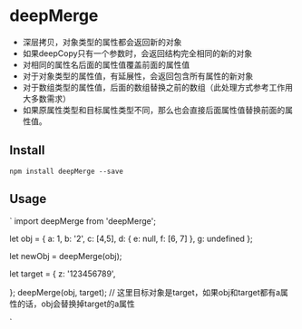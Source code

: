 # deepMerge

* 深层拷贝，对象类型的属性都会返回新的对象
* 如果deepCopy只有一个参数时，会返回结构完全相同的新的对象
* 对相同的属性名后面的属性值覆盖前面的属性值
* 对于对象类型的属性值，有延展性，会返回包含所有属性的新对象
* 对于数组类型的属性值，后面的数组替换之前的数组（此处理方式参考工作用大多数需求）
* 如果原属性类型和目标属性类型不同，那么也会直接后面属性值替换前面的属性值。

## Install
`npm install deepMerge --save`

## Usage
`
import deepMerge from 'deepMerge';

let obj = {
    a: 1,
    b: '2',
    c: [4,5],
    d: {
        e: null,
        f: [6, 7]
    },
    g: undefined
};

let newObj = deepMerge(obj);
<!-- {
    a: 1,
    b: '2',
    c: [4,5],
    d: {
        e: null,
        f: [6, 7]
    },
    g: undefined
} -->


let target = {
    z: '123456789',

};
deepMerge(obj, target);
// 这里目标对象是target，如果obj和target都有a属性的话，obj会替换掉target的a属性
<!-- {
    "z": "123456789",
    "a": 1,
    "b": "2",
    "c": [4, 5],
    "d": {
        "e": null,
        "f": [6, 7]
    }
} -->
`
